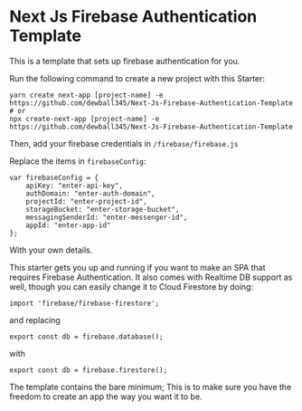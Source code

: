 # Next Js Firebase Authentication Template

This is a template that sets up firebase authentication for you. 

Run the following command to create a new project with this Starter:

```
yarn create next-app [project-name] -e https://github.com/dewball345/Next-Js-Firebase-Authentication-Template
# or
npx create-next-app [project-name] -e https://github.com/dewball345/Next-Js-Firebase-Authentication-Template
```

Then, add your firebase credentials in `/firebase/firebase.js`

Replace the items in `firebaseConfig`:

```
var firebaseConfig = {
    apiKey: "enter-api-key",
    authDomain: "enter-auth-domain",
    projectId: "enter-project-id",
    storageBucket: "enter-storage-bucket",
    messagingSenderId: "enter-messenger-id",
    appId: "enter-app-id"
};
```

With your own details.

This starter gets you up and running if you want to make an SPA that requires Firebase Authentication. It also comes with Realtime DB support as well, though you can easily change it to Cloud Firestore by doing:

```
import 'firebase/firebase-firestore';
```

and replacing

```
export const db = firebase.database();
```

with

```
export const db = firebase.firestore();
```

The template contains the bare minimum; This is to make sure you have the freedom to create an app the way you want it to be. 

